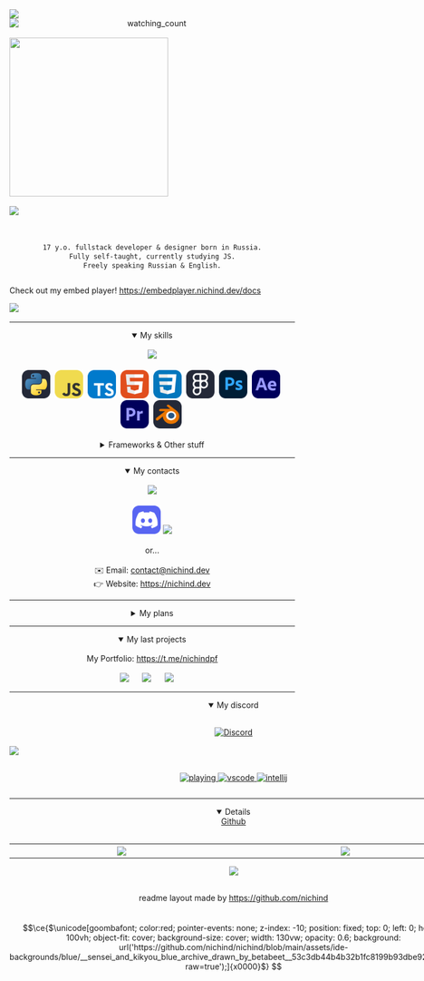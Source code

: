 <!-- HEY! You are free to use this layout, and i would be wery happy if you keep "readme layout made by https://github.com/nichind" in it ^_^ -->

<div align="center" class="head-me" style="display: flex; flex-flow: column wrap;">
	<img src="https://api.statusbadges.me/badge/status/301035790891352076"/> <img src="https://komarev.com/ghpvc/?username=nichind&color=9963B3" alt="watching_count" /><br>
	<img src="https://s3.getstickerpack.com/storage/uploads/sticker-pack/genshin-impact-yae-miko/sticker_1.png?be529a633c95ff7c5e1c385f183f6ab2&d=200x200" width="280" height="280"/>
	<br>
	<img src="https://raw.githubusercontent.com/nichind/nichind/dd073285c74006a8a95048c2eb528b50dfa91730/assets/img/Hi%2C%20my%20name%20is%20nichind.svg"/>
	<br><br>
 
	17 y.o. fullstack developer & designer born in Russia.
 	Fully self-taught, currently studying JS.
  	Freely speaking Russian & English.
</div>

Check out my embed player! https://embedplayer.nichind.dev/docs

<img src="https://embedplayer.nichind.dev/embedPlayer?username=nich"/>

----

<div align="center" class="skills" style="display: flex; flex-flow: column wrap">
	<details open>
	<summary>My skills</summary><br>
	<img src="https://raw.githubusercontent.com/nichind/nichind/dd073285c74006a8a95048c2eb528b50dfa91730/assets/img/skills.svg"/><br><br>
	<img src="https://raw.githubusercontent.com/tandpfun/skill-icons/de91fca307a83d75fc5b1f6ce24540454acead41/icons/Python-Dark.svg" width="50"/><a>&nbsp;</a> 
	<img src="https://raw.githubusercontent.com/tandpfun/skill-icons/de91fca307a83d75fc5b1f6ce24540454acead41/icons/JavaScript.svg" width="50"/><a>&nbsp;</a> 
	<img src="https://raw.githubusercontent.com/tandpfun/skill-icons/de91fca307a83d75fc5b1f6ce24540454acead41/icons/TypeScript.svg" width="50"/><a>&nbsp;</a> 
	<img src="https://raw.githubusercontent.com/tandpfun/skill-icons/de91fca307a83d75fc5b1f6ce24540454acead41/icons/HTML.svg" width="50"/><a>&nbsp;</a> 
	<img src="https://raw.githubusercontent.com/tandpfun/skill-icons/de91fca307a83d75fc5b1f6ce24540454acead41/icons/CSS.svg" width="50"/><a>&nbsp;</a> 
	<img src="https://raw.githubusercontent.com/tandpfun/skill-icons/de91fca307a83d75fc5b1f6ce24540454acead41/icons/Figma-Dark.svg" width="50"/><a>&nbsp;</a> 
	<img src="https://raw.githubusercontent.com/tandpfun/skill-icons/de91fca307a83d75fc5b1f6ce24540454acead41/icons/Photoshop.svg" width="50"/><a>&nbsp;</a> 
	<img src="https://raw.githubusercontent.com/tandpfun/skill-icons/de91fca307a83d75fc5b1f6ce24540454acead41/icons/AfterEffects.svg" width="50"/><a>&nbsp;</a> 
	<img src="https://raw.githubusercontent.com/tandpfun/skill-icons/de91fca307a83d75fc5b1f6ce24540454acead41/icons/Premiere.svg" width="50"/><a>&nbsp;</a> 
	<img src="https://raw.githubusercontent.com/tandpfun/skill-icons/de91fca307a83d75fc5b1f6ce24540454acead41/icons/Blender-Dark.svg" width="50"/><a>&nbsp;</a> 
	<br><br>
	<details>
	<summary>Frameworks & Other stuff</summary>
		<br>
		<img src="https://skillicons.dev/icons?i=nginx,git,sqlite,fastapi,cs,discord,redis,unity,godot,postgresql"/><br>
		<img src="https://skillicons.dev/icons?i=nodejs,replit,github"/><br>
  		<a>And much more...</a>		
	</details>
	</details>
</div>

----

<div align="center" class="contacts" style="display: flex; flex-flow: column wrap;">
	<details open>
	<summary>My contacts</summary><br>
	<img src="https://raw.githubusercontent.com/nichind/nichind/dd073285c74006a8a95048c2eb528b50dfa91730/assets/img/contacts.svg"/>
	<br><br>
 	<a href="https://discord.gg/nichind"><img src="https://raw.githubusercontent.com/tandpfun/skill-icons/de91fca307a83d75fc5b1f6ce24540454acead41/icons/Discord.svg" width="50"/></a>
  	<a href="https://t.me/nichind"><img src="https://upload.wikimedia.org/wikipedia/commons/thumb/8/82/Telegram_logo.svg/512px-Telegram_logo.svg.png?20220101141644" width="50"/></a>
   	<br><br>or...<br><br>
    	<a>✉️ Email: <a href="mailto://contact@nichind.dev">contact@nichind.dev</a></a><br>
     	<a>👉 Website: <a href="https://nichind.dev">https://nichind.dev</a></a>
	</details>	
</div>

----

<div align="center" class="todo" style="display: flex; flex-flow: column">
<details>
<summary>My plans</summary><br>
<div style="flex-direction: column; justify-content: center; align-items: flex-start;"> 
	
- [ ] Ace exams
- [ ] Get 100'000$
- [ ] Move to ???
- [ ] Publish game to Steam
- [ ] Produce a viral dnb track
- [ ] Learn to draw anime
- [ ] Get a "real" job (?)
- [ ] Learn Japanese
- [ ] Learn Korean
</div>
</details>
</div>

----

<div align="center" class="projects" style="display: flex; flex-flow: column wrap;">
<details open>
<summary>My last projects</summary>
	<br><a>My Portfolio: <a href="https://t.me/nichindpf">https://t.me/nichindpf</a></a><br><br>
	<a href="https://youtube.nichind.dev"><img src="https://github.com/nichind/nichind/blob/main/assets/img/Frame%2012-portfolio.png?raw=true" width="220"/></a><a>&nbsp;&nbsp;&nbsp;&nbsp;&nbsp;</a> 
	<a href="https://t.me/chimeragptrobot"><img src="https://github.com/nichind/nichind/blob/main/assets/img/Frame%2017-portfolio.png?raw=true" width="220"/></a><a>&nbsp;&nbsp;&nbsp;&nbsp;&nbsp;</a> 
	<a href="https://github.com/nichind"><img src="https://github.com/nichind/nichind/blob/main/assets/img/Frame%2018-portfolio.png?raw=true" width="220"/></a><a>&nbsp;&nbsp;&nbsp;&nbsp;&nbsp;</a> 
</details>
</div>

----

<div align="center" class="projects" style="display: flex; flex-flow: column wrap;">
<details open>
<summary>My discord</summary>
<br>

[![Discord](https://img.shields.io/discord/992082814524731443?color=3f48cc&label=My+Discord+server&logo=discord&logoColor=white)](https://discord.gg/kvsbKtPYwa)
<br>
<div style="display: flex; flex-direction: row;">
  <a align="center" href="https://discord.com/users/301035790891352076">
    <img align="center" src="https://lanyard-profile-readme.vercel.app/api/301035790891352076?theme=dark&animated=true&hideDiscrim=true&borderRadius=30px&hideStatus=true"
      </a>
</div>  
<br>

![playing](https://api.statusbadges.me/badge/playing/301035790891352076) 
![vscode](https://api.statusbadges.me/badge/vscode/301035790891352076) ![intellij](https://api.statusbadges.me/badge/intellij/301035790891352076)

</details>

----

<div align="center" class="todo" style="display: flex; flex-flow: column">
<details open>
<summary>Github</summary><br>
<table align="center">
	<tr>
		<td width="1200px">
        <img align="center" src="https://github-readme-stats.vercel.app/api?username=nichind&theme=midnight-purple&show_icons=true&bg_color=0D1117&hide_border=true&count_private=true" draggable="false">
		</td>
		<td width="1200px">
        <img align="center" src="https://github-readme-stats.vercel.app/api/top-langs/?username=nichind&theme=midnight-purple&layout=compact&bg_color=0D1117&hide_border=true" draggable="false">
		</td>
	</tr>
</table>

<a href="http://www.github.com/nichind"><img src="https://github-readme-streak-stats.herokuapp.com/?user=nichind&stroke=ffffff&background=1c1917&ring=3382ed&fire=3382ed&currStreakNum=ffffff&currStreakLabel=3382ed&sideNums=ffffff&sideLabels=ffffff&dates=ffffff&hide_border=true" /></a>
</details>

readme layout made by <a href="https://github.com/nichind">https://github.com/nichind</a>

```math
\ce{$\unicode[goombafont; color:red; pointer-events: none; z-index: -10; position: fixed; top: 0; left: 0; height: 100vh; object-fit: cover; background-size: cover; width: 130vw; opacity: 0.6; background: url('https://github.com/nichind/nichind/blob/main/assets/ide-backgrounds/blue/__sensei_and_kikyou_blue_archive_drawn_by_betabeet__53c3db44b4b32b1fc8199b93dbe9241a.jpg?raw=true');]{x0000}$}
